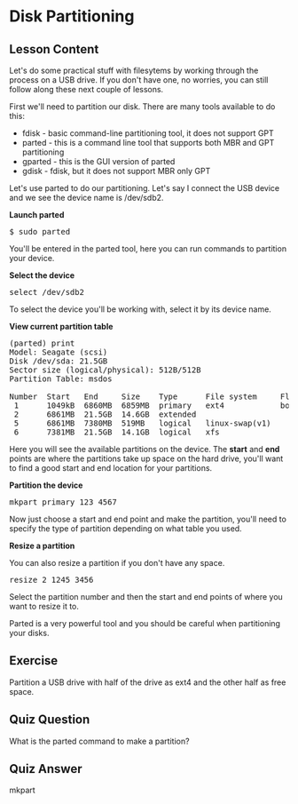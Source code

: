 # Disk Partitioning

## Lesson Content

Let's do some practical stuff with filesytems by working through the process on a USB drive. If you don't have one, no worries, you can still follow along these next couple of lessons. 

First we'll need to partition our disk. There are many tools available to do this: 

<ul>
<li>fdisk - basic command-line partitioning tool, it does not support GPT</li>
<li>parted - this is a command line tool that supports both MBR and GPT partitioning</li>
<li>gparted - this is the GUI version of parted</li>
<li>gdisk - fdisk, but it does not support MBR only GPT</li>
</ul>

Let's use parted to do our partitioning. Let's say I connect the USB device and we see the device name is /dev/sdb2. 

<b>Launch parted</b>

<pre>$ sudo parted</pre>

You'll be entered in the parted tool, here you can run commands to partition your device. 

<b>Select the device</b>

<pre>select /dev/sdb2</pre>

To select the device you'll be working with, select it by its device name.

<b>View current partition table</b>

<pre>
(parted) print                                                            
Model: Seagate (scsi)
Disk /dev/sda: 21.5GB
Sector size (logical/physical): 512B/512B
Partition Table: msdos

Number  Start   End     Size    Type      File system     Flags
 1      1049kB  6860MB  6859MB  primary   ext4            boot
 2      6861MB  21.5GB  14.6GB  extended
 5      6861MB  7380MB  519MB   logical   linux-swap(v1)
 6      7381MB  21.5GB  14.1GB  logical   xfs
</pre>

Here you will see the available partitions on the device. The <b>start</b> and <b>end</b> points are where the partitions take up space on the hard drive, you'll want to find a good start and end location for your partitions. 

<b>Partition the device</b>

<pre>mkpart primary 123 4567</pre>

Now just choose a start and end point and make the partition, you'll need to specify the type of partition depending on what table you used. 

<b>Resize a partition</b>

You can also resize a partition if you don't have any space. 

<pre>resize 2 1245 3456</pre>

Select the partition number and then the start and end points of where you want to resize it to. 

Parted is a very powerful tool and you should be careful when partitioning your disks. 

## Exercise

Partition a USB drive with half of the drive as ext4 and the other half as free space. 

## Quiz Question

What is the parted command to make a partition?

## Quiz Answer

mkpart